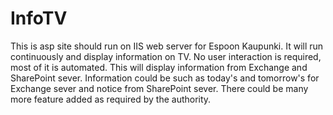 InfoTV
======

This is asp site should run on IIS web server for Espoon Kaupunki. It will run continuously and display information on TV. No user interaction is required, most of it is automated.  This will display information from Exchange and SharePoint sever. Information could be such as  today's and tomorrow's for Exchange sever and notice from SharePoint sever. There could be many more feature added as required by the authority.
